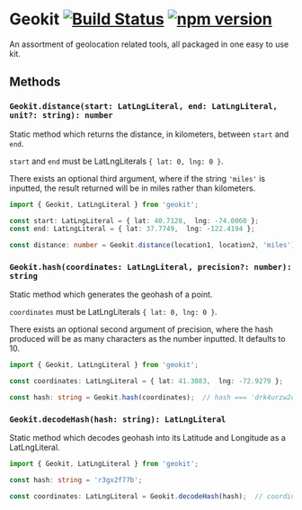 # Geokit [![Build Status](https://travis-ci.org/MichaelSolati/geokit.svg?branch=master)](https://travis-ci.org/MichaelSolati/geokit) [![npm version](https://badge.fury.io/js/geokit.svg)](https://badge.fury.io/js/geokit)
An assortment of geolocation related tools, all packaged in one easy to use kit.

## Methods

### `Geokit.distance(start: LatLngLiteral, end: LatLngLiteral, unit?: string): number`

Static method which returns the distance, in kilometers, between `start` and `end`.

`start` and `end` must be LatLngLiterals `{ lat: 0, lng: 0 }`.

There exists an optional third argument, where if the string `'miles'` is inputted, the result returned will be in miles rather than kilometers.

```TypeScript
import { Geokit, LatLngLiteral } from 'geokit';

const start: LatLngLiteral = { lat: 40.7128,  lng: -74.0060 };
const end: LatLngLiteral = { lat: 37.7749,  lng: -122.4194 };

const distance: number = Geokit.distance(location1, location2, 'miles');  // distance === 2568.4458439997047
```

### `Geokit.hash(coordinates: LatLngLiteral, precision?: number): string`

Static method which generates the geohash of a point.

`coordinates` must be LatLngLiterals `{ lat: 0, lng: 0 }`.

There exists an optional second argument of precision, where the hash produced will be as many characters as the number inputted. It defaults to 10.

```TypeScript
import { Geokit, LatLngLiteral } from 'geokit';

const coordinates: LatLngLiteral = { lat: 41.3083,  lng: -72.9279 };

const hash: string = Geokit.hash(coordinates);  // hash === 'drk4urzw2c'
```

### `Geokit.decodeHash(hash: string): LatLngLiteral`

Static method which decodes geohash into its Latitude and Longitude as a LatLngLiteral.

```TypeScript
import { Geokit, LatLngLiteral } from 'geokit';

const hash: string = 'r3gx2f77b';

const coordinates: LatLngLiteral = Geokit.decodeHash(hash);  // coordinates === { lat: -33.86881113052368,  lng: 151.2093186378479 }
```